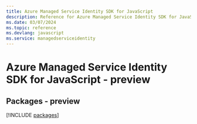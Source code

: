 ```yaml
---
title: Azure Managed Service Identity SDK for JavaScript
description: Reference for Azure Managed Service Identity SDK for JavaScript
ms.date: 03/07/2024
ms.topic: reference
ms.devlang: javascript
ms.service: managedserviceidentity
---
```

# Azure Managed Service Identity SDK for JavaScript - preview
## Packages - preview
[!INCLUDE [packages](managed-service-identity-index.md)]